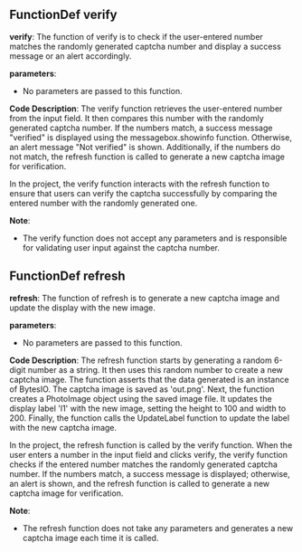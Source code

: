## FunctionDef verify
**verify**: The function of verify is to check if the user-entered number matches the randomly generated captcha number and display a success message or an alert accordingly. 

**parameters**:
- No parameters are passed to this function.

**Code Description**:
The verify function retrieves the user-entered number from the input field. It then compares this number with the randomly generated captcha number. If the numbers match, a success message "verified" is displayed using the messagebox.showinfo function. Otherwise, an alert message "Not verified" is shown. Additionally, if the numbers do not match, the refresh function is called to generate a new captcha image for verification.

In the project, the verify function interacts with the refresh function to ensure that users can verify the captcha successfully by comparing the entered number with the randomly generated one.

**Note**:
- The verify function does not accept any parameters and is responsible for validating user input against the captcha number.
## FunctionDef refresh
**refresh**: The function of refresh is to generate a new captcha image and update the display with the new image.

**parameters**:
- No parameters are passed to this function.

**Code Description**:
The refresh function starts by generating a random 6-digit number as a string. It then uses this random number to create a new captcha image. The function asserts that the data generated is an instance of BytesIO. The captcha image is saved as 'out.png'. Next, the function creates a PhotoImage object using the saved image file. It updates the display label 'l1' with the new image, setting the height to 100 and width to 200. Finally, the function calls the UpdateLabel function to update the label with the new captcha image.

In the project, the refresh function is called by the verify function. When the user enters a number in the input field and clicks verify, the verify function checks if the entered number matches the randomly generated captcha number. If the numbers match, a success message is displayed; otherwise, an alert is shown, and the refresh function is called to generate a new captcha image for verification.

**Note**:
- The refresh function does not take any parameters and generates a new captcha image each time it is called.
